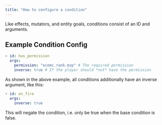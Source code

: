 ```yaml
---
title: "How to configure a condition"
---
```


Like effects, mutators, and entity goals, conditions consist of an ID and arguments.

## Example Condition Config
```yaml
- id: has_permission
  args:
    permission: "ecomc.rank.mvp" # The required permission
    inverse: true # If the player should *not* have the permission
```


As shown in the above example, all conditions additionally have an inverse argument, like this:
```yaml
- id: on_fire
  args:
    inverse: true
```
This will negate the condition, i.e. only be true when the base condition is false.
